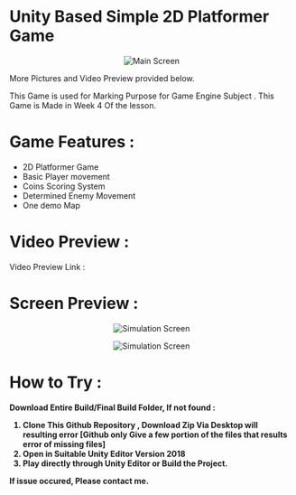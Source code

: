 # Unity Based Simple 2D Platformer Game
<p align="center">
<img alt="Main Screen" src="">
</p>
More Pictures and Video Preview provided below.

This Game is used for Marking Purpose for Game Engine Subject .
This Game is Made in Week 4 Of the lesson.

# Game Features :
- 2D Platformer Game
- Basic Player movement
- Coins Scoring System
- Determined Enemy Movement
- One demo Map

# Video Preview :
Video Preview Link : 

# Screen Preview :
<p align="center">
<img alt="Simulation Screen" src="">
</p>
<p align="center">
<img alt="Simulation Screen" src="">
</p>

# How to Try :
<b> Download Entire Build/Final Build Folder, If not found :
1. Clone This Github Repository , Download Zip Via Desktop will resulting error [Github only Give a few portion of the files that results error of missing files]
2. Open in Suitable Unity Editor Version 2018
3. Play directly through Unity Editor or Build the Project.
  
If issue occured, Please contact me.
